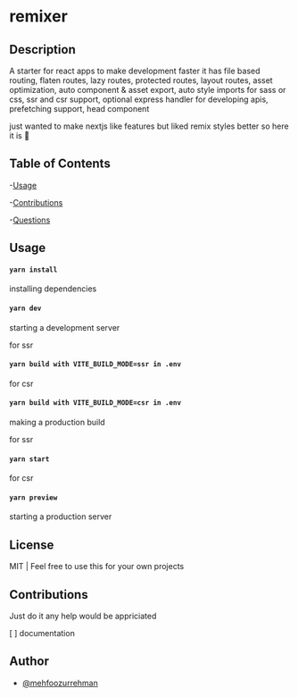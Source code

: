 # remixer

## Description

A starter for react apps to make development faster it has file based routing, flaten routes, lazy routes, protected routes, layout routes, asset optimization, auto component & asset export, auto style imports for sass or css, ssr and csr support, optional express handler for developing apis, prefetching support, head component

just wanted to make nextjs like features but liked remix styles better so here it is 💖

## Table of Contents

-[Usage](#usage)

-[Contributions](#contributions)

-[Questions](#questions)

## Usage

#### `yarn install`

installing dependencies

#### `yarn dev`

starting a development server

for ssr

#### `yarn build with VITE_BUILD_MODE=ssr in .env`

for csr

#### `yarn build with VITE_BUILD_MODE=csr in .env`

making a production build

for ssr

#### `yarn start`

for csr

#### `yarn preview`

starting a production server

## License

MIT | Feel free to use this for your own projects

## Contributions

Just do it any help would be appriciated

[ ] documentation

## Author

- [@mehfoozurrehman](https://www.github.com/mehfoozurrehman)
